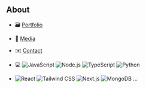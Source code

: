 ## About

- 🗃️ <a href="https://ruhanfreitas.com">Portfolio</a>
- 📱 <a href="/">Media</a>
- ✉️ <a href="mailto:ruhanfreitas@contato.com">Contact<a>
- 💻 ![JavaScript](https://img.shields.io/badge/-JavaScript-black?style=flat-square&logo=javascript&logoColor=white)
![Node.js](https://img.shields.io/badge/-Node.js-black?style=flat-square&logo=node.js&logoColor=white)
![TypeScript](https://img.shields.io/badge/-TypeScript-black?style=flat-square&logo=typescript&logoColor=white)
![Python](https://img.shields.io/badge/-Python-black?style=flat-square&logo=python&logoColor=white)

- ![React](https://img.shields.io/badge/-React-black?style=flat-square&logo=react&logoColor=white)
![Tailwind CSS](https://img.shields.io/badge/-Tailwind_CSS-black?style=flat-square&logo=tailwind-css&logoColor=white)
![Next.js](https://img.shields.io/badge/-Next.js-black?style=flat-square&logo=next.js&logoColor=white)
![MongoDB](https://img.shields.io/badge/-MongoDB-black?style=flat-square&logo=mongodb&logoColor=white)
...


